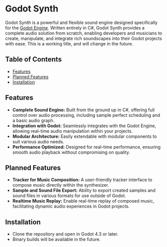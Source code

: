 # Godot Synth

Godot Synth is a powerful and flexible sound engine designed specifically for the [Godot Engine](https://godotengine.org/). Written entirely in C#, Godot Synth provides a complete audio solution from scratch, enabling developers and musicians to create, manipulate, and integrate rich soundscapes into their Godot projects with ease.
This is a working title, and will change in the future.

## Table of Contents

- [Features](#features)
- [Planned Features](#planned-features)
- [Installation](#installation)

## Features

- **Complete Sound Engine:** Built from the ground up in C#, offering full control over audio processing, including sample perfect scheduling and a basic audio graph.
- **Integration with Godot:** Seamlessly integrates with the Godot Engine, allowing real-time audio manipulation within your projects.
- **Modular Architecture:** Easily extendable with modular components to suit various audio needs.
- **Performance Optimized:** Designed for real-time performance, ensuring smooth audio playback without compromising on quality.

## Planned Features

- **Tracker for Music Composition:** A user-friendly tracker interface to compose music directly within the synthesizer.
- **Sample and Sound File Export:** Ability to export created samples and sound files in various formats for use outside of Godot.
- **Realtime Music Replay:** Enable real-time replay of composed music, facilitating dynamic audio experiences in Godot projects.

## Installation

- Clone the repository and open in Godot 4.3 or later.
- Binary builds will be available in the future.
